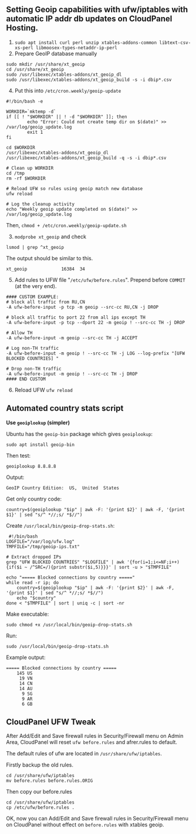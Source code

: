 ## Setting Geoip capabilities with ufw/iptables  with automatic IP addr db updates on CloudPanel Hosting.

1.  `sudo apt install curl perl unzip xtables-addons-common libtext-csv-xs-perl libmoosex-types-netaddr-ip-perl`
2. Prepare GeoIP database manually

```
sudo mkdir /usr/share/xt_geoip
cd /usr/share/xt_geoip
sudo /usr/libexec/xtables-addons/xt_geoip_dl
sudo /usr/libexec/xtables-addons/xt_geoip_build -s -i dbip*.csv
```
4. Put this into  `/etc/cron.weekly/geoip-update`

```
#!/bin/bash -e

WORKDIR=`mktemp -d`
if [[ ! "$WORKDIR" || ! -d "$WORKDIR" ]]; then
        echo "Error: Could not create temp dir on $(date)" >> /var/log/geoip_update.log
        exit 1
fi

cd $WORKDIR
/usr/libexec/xtables-addons/xt_geoip_dl
/usr/libexec/xtables-addons/xt_geoip_build -q -s -i dbip*.csv

# Clean up WORKDIR
cd /tmp
rm -rf $WORKDIR

# Reload UFW so rules using geoip match new database
ufw reload

# Log the cleanup activity
echo "Weekly geoip update completed on $(date)" >> /var/log/geoip_update.log
```
Then,
`chmod + /etc/cron.weekly/geoip-update.sh`

3.  `modprobe xt_geoip`
and check

`lsmod | grep ^xt_geoip`

The output should be similar to this.
```
xt_geoip             16384  34
```
    
5.  Add rules to UFW file "`/etc/ufw/before.rules`". Prepend before  `COMMIT`  (at the very end).
    
```
#### CUSTOM EXAMPLE:
# block all traffic from RU,CN
-A ufw-before-input -p tcp -m geoip --src-cc RU,CN -j DROP

# block all traffic to port 22 from all ips except TH
-A ufw-before-input -p tcp --dport 22 -m geoip ! --src-cc TH -j DROP

# Allow TH
-A ufw-before-input -m geoip --src-cc TH -j ACCEPT

# Log non-TH traffic
-A ufw-before-input -m geoip ! --src-cc TH -j LOG --log-prefix "[UFW BLOCKED COUNTRIES] "

# Drop non-TH traffic
-A ufw-before-input -m geoip ! --src-cc TH -j DROP
#### END CUSTOM
```
6. Reload UFW
    `ufw reload`

## Automated country stats script

**Use `geoiplookup` (simpler)**

Ubuntu has the `geoip-bin` package which gives `geoiplookup`:

`sudo apt install geoip-bin` 

Then test:

`geoiplookup 8.8.8.8` 

Output:

`GeoIP Country Edition:  US,  United  States` 

Get only country code:

`country=$(geoiplookup "$ip" | awk -F: '{print $2}' | awk -F, '{print $1}' | sed "s/^ *//;s/ *$//")`

Create `/usr/local/bin/geoip-drop-stats.sh`:
```
 #!/bin/bash
LOGFILE="/var/log/ufw.log"
TMPFILE="/tmp/geoip-ips.txt"

# Extract dropped IPs
grep "UFW BLOCKED COUNTRIES" "$LOGFILE" | awk '{for(i=1;i<=NF;i++){if($i ~ /^SRC=/){print substr($i,5)}}}' | sort -u > "$TMPFILE"

echo "===== Blocked connections by country ====="
while read -r ip; do
    country=$(geoiplookup "$ip" | awk -F: '{print $2}' | awk -F, '{print $1}' | sed "s/^ *//;s/ *$//")
    echo "$country"
done < "$TMPFILE" | sort | uniq -c | sort -nr
```

Make executable:

`sudo chmod +x /usr/local/bin/geoip-drop-stats.sh` 

Run:

`sudo /usr/local/bin/geoip-drop-stats.sh` 

Example output:
```
===== Blocked connections by country =====
    145 US
     19 VN
     14 CN
     14 AU
      9 SG
      9 AR
      6 GB
```

## CloudPanel UFW Tweak

After Add/Edit and Save firewall rules in Security/Firewall menu on Admin Area, CloudPanel will reset `ufw before.rules` and afrer.rules to default.

The default rules of ufw are located in `/usr/share/ufw/iptables`.

Firstly backup the old rules.

```
cd /usr/share/ufw/iptables
mv before.rules before.rules.ORIG
```
 
Then copy our before.rules 

```
cd /usr/share/ufw/iptables
cp /etc/ufw/before.rules .
```

OK, now you can Add/Edit and Save firewall rules in Security/Firewall menu on CloudPanel without effect on `before.rules` with xtables geoip.
